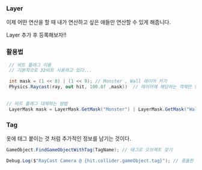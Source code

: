 ### Layer

이제 어떤 연산을 할 때 내가 연산하고 싶은 애들만 연산할 수 있게 해줍니다.

Layer 추가 후 등록해보자!!



### 활용법

```cs
 // 비트 플래그 이용
 // 기본적으로 32비트 사용하고 있다...

 int mask = (1 << 8) | (1 << 9); // Monster , Wall 레이어 키기
 Physics.Raycast(ray, out hit, 100.0f ,mask))  // 레이어에 해당하는 객체만 연산 처리
     
     
// 비트 플래그 대체하는 방법
 LayerMask mask = LayerMask.GetMask("Monster") | LayerMask.GetMask("Wall"); // 묵시적으로 int 반환
```





### Tag

옷에 태그 붙이는 것 처럼 추가적인 정보를 남기는 것이다.

```cs
GameObject.FindGameObjectWithTag(TagName); // 태그로 오브젝트 찾기

Debug.Log($"RayCast Camera @ {hit.collider.gameObject.tag}"); // 충돌한 객체 태그 이름
```

